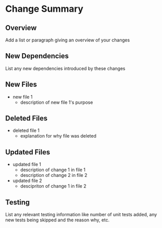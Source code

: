 # Change Summary

## Overview
Add a list or paragraph giving an overview of your changes

## New Dependencies
List any new dependencies introduced by these changes

## New Files
- new file 1
   - description of new file 1's purpose

## Deleted Files
- deleted file 1
   - explanation for why file was deleted

## Updated Files
- updated file 1
   - description of change 1 in file 1
   - description of change 2 in file 2
- updated file 2
   - descipriton of change 1 in file 2

## Testing
List any relevant testing information like number of unit tests added, any new tests being skipped and the reason why, etc.
